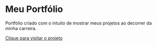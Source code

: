 # Meu Portfólio

Portfólio criado com o intuito de mostrar meus projetos ao decorrer da minha carreira.
<div align-items="center">
  <a href="https://portfolio-dedimar.vercel.app/">Clique para visitar o projeto</a>  
</div>
